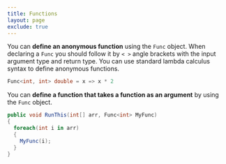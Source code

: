 ```yaml
---
title: Functions
layout: page
exclude: true
---
```


You can **define an anonymous function** using the `Func` object. When declaring a `Func` you should follow it by `< >` angle brackets with the input argument type and return type. You can use standard lambda calculus syntax to define anonymous functions.
```csharp
Func<int, int> double = x => x * 2
```

You can **define a function that takes a function as an argument** by using the `Func` object. 
```csharp
public void RunThis(int[] arr, Func<int> MyFunc)
{
  foreach(int i in arr)
  {
    MyFunc(i);
  }
}
```
<!--stackedit_data:
eyJoaXN0b3J5IjpbMTQ2MTk5MjM1OCwtMTU3NDQ2ODkzM119
-->